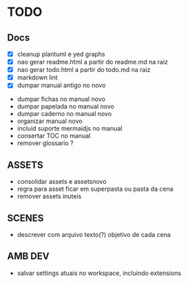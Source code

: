 # TODO

## Docs

- [x] cleanup plantuml e yed graphs
- [x] nao gerar readme.html a partir do readme.md na raiz
- [x] nao gerar todo.html a partir do todo.md na raiz
- [x] markdown lint
- [x] dumpar manual antigo no novo
- dumpar fichas no manual novo
- dumpar papelada no manual novo
- dumpar caderno no manual novo
- organizar manual novo
- incluid suporte mermaidjs no manual
- consertar TOC no manual
- remover glossario ?

## ASSETS

- consolidar assets e assetsnovo
- regra para asset ficar em superpasta ou pasta da cena
- remover assets inuteis

## SCENES

- descrever com arquivo texto(?) objetivo de cada cena

## AMB DEV

- salvar settings atuais no workspace, incluindo extensions
